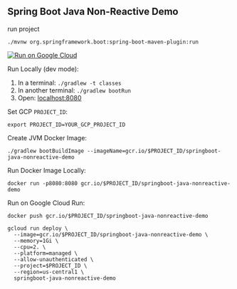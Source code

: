 Spring Boot Java Non-Reactive Demo
----------------------------------
run project

`./mvnw org.springframework.boot:spring-boot-maven-plugin:run`


[![Run on Google Cloud](https://deploy.cloud.run/button.svg)](https://deploy.cloud.run)

Run Locally (dev mode):
1. In a terminal: `./gradlew -t classes`
1. In another terminal: `./gradlew bootRun`
1. Open: [localhost:8080](http://localhost:8080)


Set GCP `PROJECT_ID`:
```
export PROJECT_ID=YOUR_GCP_PROJECT_ID
```

Create JVM Docker Image:
```
./gradlew bootBuildImage --imageName=gcr.io/$PROJECT_ID/springboot-java-nonreactive-demo
```

Run Docker Image Locally:
```
docker run -p8080:8080 gcr.io/$PROJECT_ID/springboot-java-nonreactive-demo
```

Run on Google Cloud Run:
```
docker push gcr.io/$PROJECT_ID/springboot-java-nonreactive-demo

gcloud run deploy \
  --image=gcr.io/$PROJECT_ID/springboot-java-nonreactive-demo \
  --memory=1Gi \
  --cpu=2. \
  --platform=managed \
  --allow-unauthenticated \
  --project=$PROJECT_ID \
  --region=us-central1 \
  springboot-java-nonreactive-demo